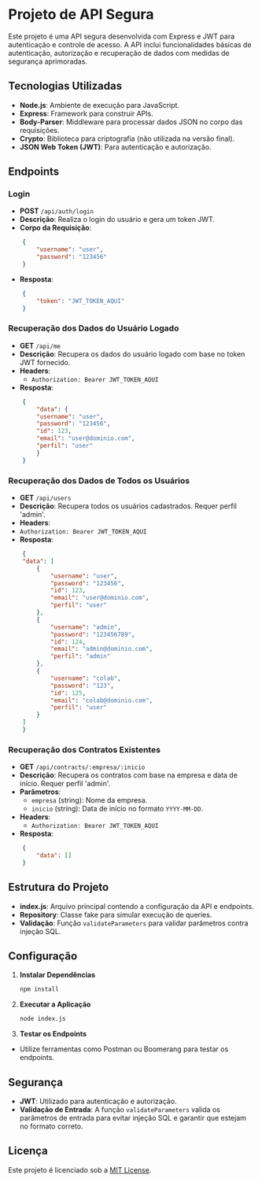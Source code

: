 # Projeto de API Segura

Este projeto é uma API segura desenvolvida com Express e JWT para autenticação e controle de acesso. A API inclui funcionalidades básicas de autenticação, autorização e recuperação de dados com medidas de segurança aprimoradas.

## Tecnologias Utilizadas

- **Node.js**: Ambiente de execução para JavaScript.
- **Express**: Framework para construir APIs.
- **Body-Parser**: Middleware para processar dados JSON no corpo das requisições.
- **Crypto**: Biblioteca para criptografia (não utilizada na versão final).
- **JSON Web Token (JWT)**: Para autenticação e autorização.

## Endpoints

### Login

- **POST** `/api/auth/login`
- **Descrição**: Realiza o login do usuário e gera um token JWT.
- **Corpo da Requisição**:
```json
    {
        "username": "user",
        "password": "123456"
    }
```
- **Resposta**:
```json
    {
        "token": "JWT_TOKEN_AQUI"
    }
```
### Recuperação dos Dados do Usuário Logado

- **GET** `/api/me`
- **Descrição**: Recupera os dados do usuário logado com base no token JWT fornecido.
- **Headers**:
  - `Authorization: Bearer JWT_TOKEN_AQUI`
- **Resposta**:
```json
    {
        "data": {
        "username": "user",
        "password": "123456",
        "id": 123,
        "email": "user@dominio.com",
        "perfil": "user"
        }
    }
```
### Recuperação dos Dados de Todos os Usuários

- **GET** `/api/users`
- **Descrição**: Recupera todos os usuários cadastrados. Requer perfil 'admin'.
- **Headers**:
- `Authorization: Bearer JWT_TOKEN_AQUI`
- **Resposta**:
```json
    {
    "data": [
        {
            "username": "user",
            "password": "123456",
            "id": 123,
            "email": "user@dominio.com",
            "perfil": "user"
        },
        {
            "username": "admin",
            "password": "123456789",
            "id": 124,
            "email": "admin@dominio.com",
            "perfil": "admin"
        },
        {
            "username": "colab",
            "password": "123",
            "id": 125,
            "email": "colab@dominio.com",
            "perfil": "user"
        }
    ]
    }
```
### Recuperação dos Contratos Existentes

- **GET** `/api/contracts/:empresa/:inicio`
- **Descrição**: Recupera os contratos com base na empresa e data de início. Requer perfil 'admin'.
- **Parâmetros**:
  - `empresa` (string): Nome da empresa.
  - `inicio` (string): Data de início no formato `YYYY-MM-DD`.
- **Headers**:
  - `Authorization: Bearer JWT_TOKEN_AQUI`
- **Resposta**:
```json
    {
        "data": []
    }
```
## Estrutura do Projeto

- **index.js**: Arquivo principal contendo a configuração da API e endpoints.
- **Repository**: Classe fake para simular execução de queries.
- **Validação**: Função `validateParameters` para validar parâmetros contra injeção SQL.

## Configuração

1. **Instalar Dependências**
    ```bash
    npm install
2. **Executar a Aplicação**
    ```bash
    node index.js
3. **Testar os Endpoints**
- Utilize ferramentas como Postman ou Boomerang para testar os endpoints.
    
## Segurança

- **JWT**: Utilizado para autenticação e autorização.
- **Validação de Entrada**: A função `validateParameters` valida os parâmetros de entrada para evitar injeção SQL e garantir que estejam no formato correto.

## Licença

Este projeto é licenciado sob a [MIT License](LICENSE).
